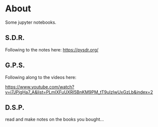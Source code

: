 # About

Some jupyter notebooks.

## S.D.R.

Following to the notes here: https://pysdr.org/

## G.P.S.

Following along to the videos here:

https://www.youtube.com/watch?v=i7JPjgHa7_A&list=PLmlXFuUXRl5BnKM9PM_tT9uIzlwUxGzLb&index=2

## D.S.P.

read and make notes on the books you bought...


